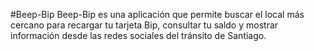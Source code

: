 #Beep-Bip
Beep-Bip es una aplicación que permite buscar el local más cercano para recargar tu tarjeta Bip, consultar tu saldo y mostrar información desde las redes sociales del tránsito de Santiago.
